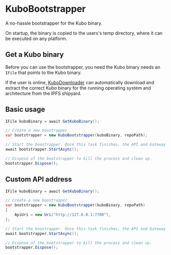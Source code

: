 # KuboBootstrapper
A no-hassle bootstrapper for the Kubo binary.

On startup, the binary is copied to the users's temp directory, where it can be executed on any platform.

## Get a Kubo binary
Before you can use the bootstrapper, you need the Kubo binary needs an `IFile` that points to the Kubo binary. 

If the user is online,  [KuboDownloader](KuboDownloader.md) can automatically download and extract the correct Kubo binary for the running operating system and architecture from the IPFS shipyard.

## Basic usage

```cs
IFile kuboBinary = await GetKuboBinary();

// Create a new boostrapper
var bootstrapper = new KuboBootstrapper(kuboBinary, repoPath);

// Start the boostrapper. Once this task finishes, the API and Gateway will be ready for use.
await bootstrapper.StartAsync();

// Dispose of the bootstrapper to kill the process and clean up.
bootstrapper.Dispose();
```

## Custom API address
```cs
IFile kuboBinary = await GetKuboBinary();

// Create a new boostrapper
var bootstrapper = new KuboBootstrapper(kuboBinary, repoPath)
{
    ApiUri = new Uri("http://127.0.0.1:7700"),
};

// Start the boostrapper. Once this task finishes, the API and Gateway will be ready for use.
await bootstrapper.StartAsync();

// Dispose of the bootstrapper to kill the process and clean up.
bootstrapper.Dispose();
```
